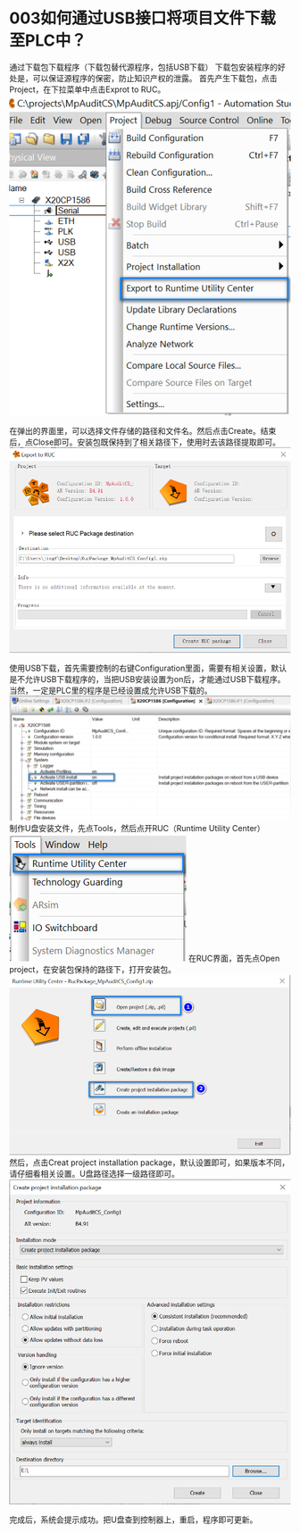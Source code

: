 # 003如何通过USB接口将项目文件下载至PLC中？
通过下载包下载程序（下载包替代源程序，包括USB下载）
下载包安装程序的好处是，可以保证源程序的保密，防止知识产权的泄露。
首先产生下载包，点击Project，在下拉菜单中点击Exprot to RUC。
![Img](./FILES/003如何通过USB接口将项目文件下载至PLC中？.md/img-20220528211343.png)

在弹出的界面里，可以选择文件存储的路径和文件名。然后点击Create。结束后，点Close即可。安装包既保持到了相关路径下，使用时去该路径提取即可。
![Img](./FILES/003如何通过USB接口将项目文件下载至PLC中？.md/img-20220528211349.png)

使用USB下载，首先需要控制的右键Configuration里面，需要有相关设置，默认是不允许USB下载程序的，当把USB安装设置为on后，才能通过USB下载程序。当然，一定是PLC里的程序是已经设置成允许USB下载的。
![Img](./FILES/003如何通过USB接口将项目文件下载至PLC中？.md/img-20220528211359.png)
制作U盘安装文件，先点Tools，然后点开RUC（Runtime Utility Center）
![Img](./FILES/003如何通过USB接口将项目文件下载至PLC中？.md/img-20220528211420.png)
在RUC界面，首先点Open project，在安装包保持的路径下，打开安装包。
![Img](./FILES/003如何通过USB接口将项目文件下载至PLC中？.md/img-20220528211429.png)
然后，点击Creat project installation package，默认设置即可，如果版本不同，请仔细看相关设置。U盘路径选择一级路径即可。
![Img](./FILES/003如何通过USB接口将项目文件下载至PLC中？.md/img-20220528211437.png)

完成后，系统会提示成功。把U盘查到控制器上，重启，程序即可更新。

